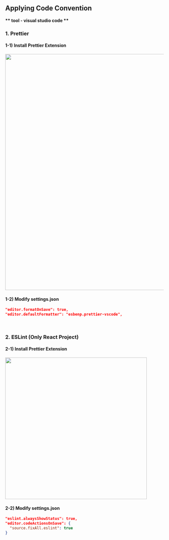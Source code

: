 ## Applying Code Convention

<b>** tool - visual studio code **</b>

### 1. Prettier

#### 1-1) Install Prettier Extension

<img src="https://user-images.githubusercontent.com/76193042/181003564-8c22a9ce-a51a-4c57-bbfe-9a8f245af526.png"  width="750px">

#### 1-2) Modify settings.json

```json
"editor.formatOnSave": true,
"editor.defaultFormatter": "esbenp.prettier-vscode",
```

<br>

### 2. ESLint (Only React Project)

#### 2-1) Install Prettier Extension

<img src="https://user-images.githubusercontent.com/76193042/181508627-03d09644-0bf7-4876-becd-04e477585cae.png"  width="450px">

#### 2-2) Modify settings.json

```json
"eslint.alwaysShowStatus": true,
"editor.codeActionsOnSave": {
  "source.fixAll.eslint": true
}
```
